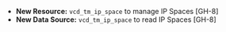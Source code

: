* **New Resource:** `vcd_tm_ip_space` to manage IP Spaces [GH-8]
* **New Data Source:** `vcd_tm_ip_space` to read IP Spaces [GH-8]
